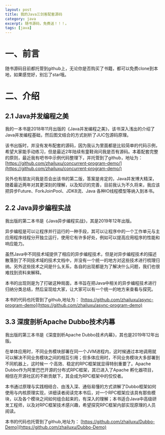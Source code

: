 ```yaml
---
layout: post
title: 我的Java三剑客配套源码
category: java
excerpt: 随书源码，免费送！！！。
tags: [java]
--- 
```


# 一、前言
随书源码目前都托管到github上，无论你是否购买了书籍，都可以免费clone到本地，如果感觉好，别忘了star哦。

# 二、介绍
## 2.1 Java并发编程之美
我的一本书是2018年11月出版的《Java并发编程之美》，该书深入浅出的介绍了Java并发编程基础，然后图文结合的方式剖析了JUC包源码原理。

该书出版时，并没有发布配套的源码，因为我认为里面都是比较简单的代码示例，希望大家能手动练习，但是最近2年陆续有童鞋询问我是否有源码。本着配套完整的原则，最近我有吧书中示例代码整理下，并托管到了github，地址为：
[https://github.com/zhailuxu/concurrent-program-demo/](https://github.com/zhailuxu/concurrent-program-demo/)

另外也有朋友问我是否会出该书的第二版，答案是肯定的，Java并发博大精深，随着最近两年对其更深刻的理解，以及知识的完善，目前我认为不久将来，我应该把异步Future、ForkJoinPool、JDK8流、Java 各种IO线程模型等纳入到本书。



## 2.2 Java异步编程实战
我出版的第二本书是《Java异步编程实战》，其是2019年12年出版。

异步编程是可以让程序并行运行的一种手段，其可以让程序中的一个工作单元与主应用程序线程分开独立运行，使用它有许多好处，例如可以提高应用程序的性能和响应能力。

虽然Java中不同技术域提供了相应的异步编程技术，但是对异步编程技术的描述散落到了不同技术域的技术文档中，并没有一个统一的地方对这些技术进行梳理归纳。另外这些技术之间是什么关系，各自的出现都是为了解决什么问题，我们也很难找到资料来解释。

本书的出现则是为了打破这种局面，本书旨在把Java中相关的异步编程技术进行归纳分类总结，然后呈现给大家，让大家可以有一个统一的地方来查看与探究。	

本书的代码也托管到了github,地址为：
[https://github.com/zhailuxu/async-program-demo](https://github.com/zhailuxu/async-program-demo)

## 3.3 深度剖析Apache Dubbo技术内幕
我出版的第三本书是《深度剖析Apache Dubbo技术内幕》，其也是2019年12年出版。

在单体应用时，不同业务模块部署在同一个JVM进程内，这时候通过本地调用就可以解决不同业务模块之间的相互引用；但多体应用时，不同业务模块大多部署到不同机器上，这时候一 个高效、稳定的RPC框架就显得特别重要了。Apache Dubbo作为阿里巴巴开源的分布式RPC框架，其已进入了Apache 孵化器项目，相信在开源社区的不断贡献下，其会成为RPC框架中的佼佼者。

本书通过原理与实践相结合、由浅入深、通俗易懂的方式讲解了Dubbo框架如何使用与内核原理实现，详细读者阅读完本书后，对一个RPC框架应该具有那些模块，以及各个模块之间如何组合起来的，有深入的理解；本书适合Java中高级研发工程师，以及对RPC框架技术感兴趣，希望探究RPC框架内部实现原理的人员阅读。

本书的代码也托管到了github,地址为：
[https://github.com/zhailuxu/Dubbo-Demo](https://github.com/zhailuxu/Dubbo-Demo)
